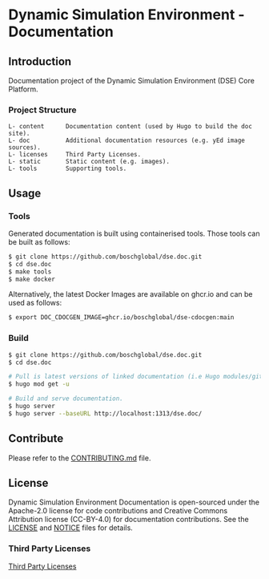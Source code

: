 <!--
Copyright 2023 Robert Bosch GmbH

SPDX-License-Identifier: Apache-2.0
-->

# Dynamic Simulation Environment - Documentation

## Introduction

Documentation project of the Dynamic Simulation Environment (DSE) Core Platform.


### Project Structure

```
L- content      Documentation content (used by Hugo to build the doc site).
L- doc          Additional documentation resources (e.g. yEd image sources).
L- licenses     Third Party Licenses.
L- static       Static content (e.g. images).
L- tools        Supporting tools.
```


## Usage

### Tools

Generated documentation is built using containerised tools. Those
tools can be built as follows:

```bash
$ git clone https://github.com/boschglobal/dse.doc.git
$ cd dse.doc
$ make tools
$ make docker
```

Alternatively, the latest Docker Images are available on ghcr.io and can be
used as follows:

```bash
$ export DOC_CDOCGEN_IMAGE=ghcr.io/boschglobal/dse-cdocgen:main
```


### Build

```bash
$ git clone https://github.com/boschglobal/dse.doc.git
$ cd dse.doc

# Pull is latest versions of linked documentation (i.e Hugo modules/git repos).
$ hugo mod get -u

# Build and serve documentation.
$ hugo server
$ hugo server --baseURL http://localhost:1313/dse.doc/
```

## Contribute

Please refer to the [CONTRIBUTING.md](./CONTRIBUTING.md) file.


## License

Dynamic Simulation Environment Documentation is open-sourced under the
Apache-2.0 license for code contributions and Creative Commons Attribution license
(CC-BY-4.0) for documentation contributions.
See the [LICENSE](LICENSE) and [NOTICE](./NOTICE) files for details.


### Third Party Licenses

[Third Party Licenses](licenses/)
